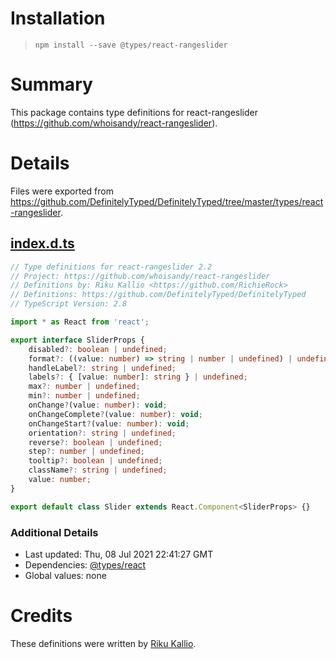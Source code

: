 # Installation
> `npm install --save @types/react-rangeslider`

# Summary
This package contains type definitions for react-rangeslider (https://github.com/whoisandy/react-rangeslider).

# Details
Files were exported from https://github.com/DefinitelyTyped/DefinitelyTyped/tree/master/types/react-rangeslider.
## [index.d.ts](https://github.com/DefinitelyTyped/DefinitelyTyped/tree/master/types/react-rangeslider/index.d.ts)
````ts
// Type definitions for react-rangeslider 2.2
// Project: https://github.com/whoisandy/react-rangeslider
// Definitions by: Riku Kallio <https://github.com/RichieRock>
// Definitions: https://github.com/DefinitelyTyped/DefinitelyTyped
// TypeScript Version: 2.8

import * as React from 'react';

export interface SliderProps {
    disabled?: boolean | undefined;
    format?: ((value: number) => string | number | undefined) | undefined;
    handleLabel?: string | undefined;
    labels?: { [value: number]: string } | undefined;
    max?: number | undefined;
    min?: number | undefined;
    onChange?(value: number): void;
    onChangeComplete?(value: number): void;
    onChangeStart?(value: number): void;
    orientation?: string | undefined;
    reverse?: boolean | undefined;
    step?: number | undefined;
    tooltip?: boolean | undefined;
    className?: string | undefined;
    value: number;
}

export default class Slider extends React.Component<SliderProps> {}

````

### Additional Details
 * Last updated: Thu, 08 Jul 2021 22:41:27 GMT
 * Dependencies: [@types/react](https://npmjs.com/package/@types/react)
 * Global values: none

# Credits
These definitions were written by [Riku Kallio](https://github.com/RichieRock).
